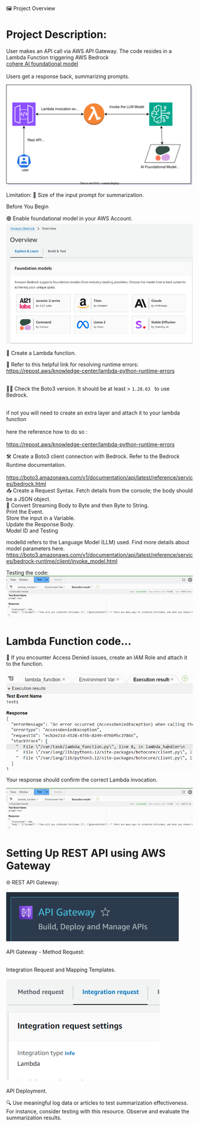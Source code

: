 🖼️ Project Overview

# Project Description: 
User makes an API call via AWS API Gateway. The code resides in a Lambda Function triggering AWS Bedrock <br>[cohere AI foundational model](https://cohere.com/models/command) <br>
<br> Users get a response back, summarizing prompts. <br>

![Alt text](screenshots/bedrock-demo.drawio.svg)

Limitation: 📏 Size of the input prompt for summarization.

Before You Begin

🟢 Enable foundational model in your AWS Account. <br>
![Alt text](<screenshots/Screenshot 2023-12-27 153006.png>)

🧩 Create a Lambda function. <br>

🔗 Refer to this helpful link for resolving runtime errors:
<br> https://repost.aws/knowledge-center/lambda-python-runtime-errors <br>

<br> 🕵️‍♂️ Check the Boto3 version. It should be at least  > <code >1.28.63 </code > to use Bedrock. <br>

<br> if not you will need to create an extra layer and attach it to your lambda function <br> 
<br>  here the reference how to do so : <br>
<br>https://repost.aws/knowledge-center/lambda-python-runtime-errors <br>


🛠️ Create a Boto3 client connection with Bedrock. Refer to the Bedrock Runtime documentation. <br>
<br>https://boto3.amazonaws.com/v1/documentation/api/latest/reference/services/bedrock.html<br>
📥 Create a Request Syntax. Fetch details from the console; the body should be a JSON object. <br>
📜 Convert Streaming Body to Byte and then Byte to String. <br>
Print the Event. <br>
Store the input in a Variable. <br>
Update the Response Body. <br>
Model ID and Testing <br>

modelId refers to the Language Model (LLM) used. Find more details about model parameters here. <br>
https://boto3.amazonaws.com/v1/documentation/api/latest/reference/services/bedrock-runtime/client/invoke_model.html

Testing the code: <br> ![Alt text](screenshots/test-prompt.png) <br>


# Lambda Function code...
🛑 If you encounter Access Denied issues, create an IAM Role and attach it to the function.

![Alt text](screenshots/AccessDenied.png)

Your response should confirm the correct Lambda invocation.
 
 ![Alt text](screenshots/test-prompt.png)

# Setting Up REST API using AWS Gateway

🌐 REST API Gateway: <br>
<br> ![Alt text](screenshots/api-gw.png) <br>
<br> API Gateway - Method Request: <br>

<br> Integration Request and Mapping Templates. <br>
<br> ![Alt text](screenshots/integration-request-settings.png) <br>
<br> API Deployment. <br>

🔍 Use meaningful log data or articles to test summarization effectiveness. For instance, consider testing with this resource. Observe and evaluate the summarization results.